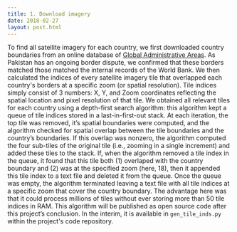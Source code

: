 ```yaml
---
title: 1. Download imagery
date: 2018-02-27
layout: post.html
---
```


To find all satellite imagery for each country, we first downloaded country boundaries from an online database of [Global Administrative Areas](www.gadm.org). As Pakistan has an ongoing border dispute, we confirmed that these borders matched those matched the internal records of the World Bank. We then calculated the indices of every satellite imagery tile that overlapped each country's borders at a specific zoom (or spatial resolution). Tile indices simply consist of 3 numbers: X, Y, and Zoom coordinates reflecting the spatial location and pixel resolution of that tile. We obtained all relevant tiles for each country using a depth-first search algorithm: this algorithm kept a queue of tile indices stored in a last-in-first-out stack. At each iteration, the top tile was removed, it’s spatial boundaries were computed, and the algorithm checked for spatial overlap between the tile boundaries and the country’s boundaries. If this overlap was nonzero, the algorithm computed the four sub-tiles of the original tile (i.e., zooming in a single increment) and added these tiles to the stack. If, when the algorithm removed a tile index in the queue, it found that this tile both (1) overlaped with the country boundary and (2) was at the specified zoom (here, 18), then it appended this tile index to a text file and deleted it from the queue. Once the queue was empty, the algorithm terminated leaving a text file with all tile indices at a specific zoom that cover the country boundary. The advantage here was that it could process millions of tiles without ever storing more than 50 tile indices in RAM. This algorithm will be published as open source code after this project’s conclusion. In the interim, it is available in `gen_tile_inds.py` within the project's code repository.
